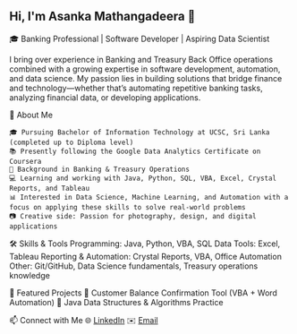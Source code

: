 ## Hi, I'm Asanka Mathangadeera 👋

🎓 Banking Professional | Software Developer | Aspiring Data Scientist

I bring over experience in Banking and Treasury Back Office operations combined with a growing expertise in software development, automation, and data science. My passion lies in building solutions that bridge finance and technology—whether that’s automating repetitive banking tasks, analyzing financial data, or developing applications.

🚀 About Me

    🎓 Pursuing Bachelor of Information Technology at UCSC, Sri Lanka (completed up to Diploma level)
    📚 Presently following the Google Data Analytics Certificate on Coursera    
    💼 Background in Banking & Treasury Operations     
    💻 Learning and working with Java, Python, SQL, VBA, Excel, Crystal Reports, and Tableau    
    📊 Interested in Data Science, Machine Learning, and Automation with a focus on applying these skills to solve real-world problems    
    📷 Creative side: Passion for photography, design, and digital applications

🛠️ Skills & Tools
    Programming: Java, Python, VBA, SQL
    Data Tools: Excel, Tableau 
    Reporting & Automation: Crystal Reports, VBA, Office Automation
    Other: Git/GitHub, Data Science fundamentals, Treasury operations knowledge

📂 Featured Projects
    🔹 Customer Balance Confirmation Tool (VBA + Word Automation)
    🔹 Java Data Structures & Algorithms Practice

📫 Connect with Me
    🌐 [LinkedIn](https://www.linkedin.com/in/asanka-mathangadeera)
    ✉️ [Email](mailto:asankagayanm@gmail.com)
